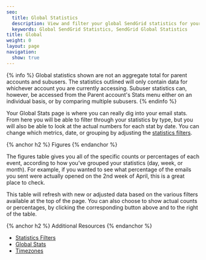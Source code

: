 ```yaml
---
seo:
  title: Global Statistics
  description: View and filter your global SendGrid statistics for your entire account.
  keywords: Global SendGrid Statistics, SendGrid Global Statistics
title: Global
weight: 0
layout: page
navigation:
  show: true
---
```



{% info %}
Global statistics shown are not an aggregate total for parent accounts and subusers. The statistics outlined will only contain data for whichever account you are currently accessing. Subuser statistics can, however, be accessed from the Parent account's Stats menu either on an individual basis, or by comparing multiple subusers.
{% endinfo %}

Your Global Stats page is where you can really dig into your email stats. From here you will be able to filter through your statistics by type, but you will also be able to look at the actual numbers for each stat by date. You can change which metrics, date, or grouping by adjusting the [statistics filters]({{root_url}}/User_Guide/Statistics/index.html#-Statistics-Filters).

{% anchor h2 %}
Figures
{% endanchor %}

The figures table gives you all of the specific counts or percentages of each event, according to how you’ve grouped your statistics (day, week, or month). For example, if you wanted to see what percentage of the emails you sent were actually opened on the 2nd week of April, this is a great place to check.

This table will refresh with new or adjusted data based on the various filters available at the top of the page. You can also choose to show actual counts or percentages, by clicking the corresponding button above and to the right of the table.

{% anchor h2 %}
Additional Resources
{% endanchor %}

- [Statistics Filters]({{root_url}}/User_Guide/Statistics/index.html#-Statistics-Filters)
- [Global Stats]({{root_url}}/API_Reference/Web_API_v3/Stats/global.html)
- [Timezones]({{root_url}}/Glossary/timezone.html)
